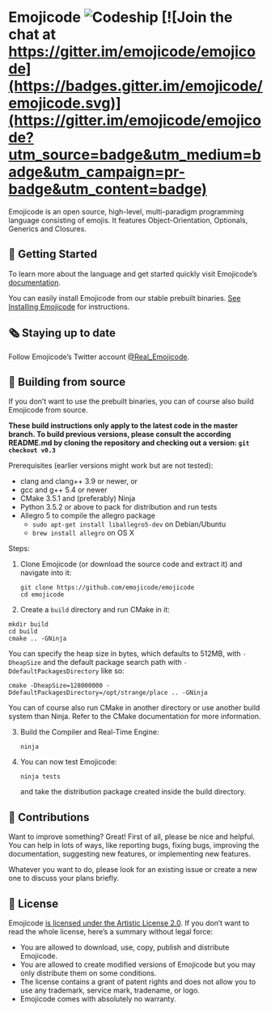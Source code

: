 # Emojicode ![Codeship](https://app.codeship.com/projects/edbc3220-f394-0134-fad2-66135ababc06/status) [![Join the chat at https://gitter.im/emojicode/emojicode](https://badges.gitter.im/emojicode/emojicode.svg)](https://gitter.im/emojicode/emojicode?utm_source=badge&utm_medium=badge&utm_campaign=pr-badge&utm_content=badge)

Emojicode is an open source, high-level, multi-paradigm
programming language consisting of emojis. It features Object-Orientation, Optionals, Generics and Closures.

## 🏁 Getting Started

To learn more about the language and get started quickly visit Emojicode’s
[documentation](http://www.emojicode.org/docs).

You can easily install Emojicode from our stable prebuilt binaries.
[See Installing Emojicode](http://www.emojicode.org/docs/guides/install.html)
for instructions.

## 🗞 Staying up to date

Follow Emojicode’s Twitter account
[@Real_Emojicode](https://twitter.com/Real_Emojicode).

## 🔨 Building from source

If you don’t want to use the prebuilt binaries, you can of course also build
Emojicode from source.

**These build instructions only apply to the latest code in the master branch.
To build previous versions, please consult the according README.md by cloning
the repository and checking out a version: `git checkout v0.3`**

Prerequisites (earlier versions might work but are not tested):

- clang and clang++ 3.9 or newer, or
- gcc and g++ 5.4 or newer
- CMake 3.5.1 and (preferably) Ninja
- Python 3.5.2 or above to pack for distribution and run tests
- Allegro 5 to compile the allegro package
  - `sudo apt-get install liballegro5-dev` on Debian/Ubuntu
  - `brew install allegro` on OS X

Steps:

1. Clone Emojicode (or download the source code and extract it) and navigate
  into it:

   ```
   git clone https://github.com/emojicode/emojicode
   cd emojicode
   ```

2.  Create a `build` directory and run CMake in it:

  ```
  mkdir build
  cd build
  cmake .. -GNinja
  ```

  You can specify the heap size in bytes, which defaults to 512MB, with
  `-DheapSize` and the default package search path with
  `-DdefaultPackagesDirectory` like so:

  ```
  cmake -DheapSize=128000000 -DdefaultPackagesDirectory=/opt/strange/place .. -GNinja
  ```

  You can of course also run CMake in another directory or use another build
  system than Ninja. Refer to the CMake documentation for more information.

3. Build the Compiler and Real-Time Engine:

   ```
   ninja
   ```

4. You can now test Emojicode:

   ```
   ninja tests
   ```

   and take the distribution package created inside the build directory.

## 📝 Contributions

Want to improve something? Great! First of all, please be nice and helpful.
You can help in lots of ways, like reporting bugs, fixing bugs, improving the
documentation, suggesting new features, or implementing new features.

Whatever you want to do, please look for an existing issue or create a new one
to discuss your plans briefly.

## 📃 License

Emojicode [is licensed under the Artistic License 2.0](LICENSE).
If you don’t want to read the whole license, here’s a summary without legal force:

- You are allowed to download, use, copy, publish and distribute Emojicode.
- You are allowed to create modified versions of Emojicode but you may only distribute them on some conditions.
-  The license contains a grant of patent rights and does not allow you to use any trademark, service mark, tradename, or logo.
- Emojicode comes with absolutely no warranty.

